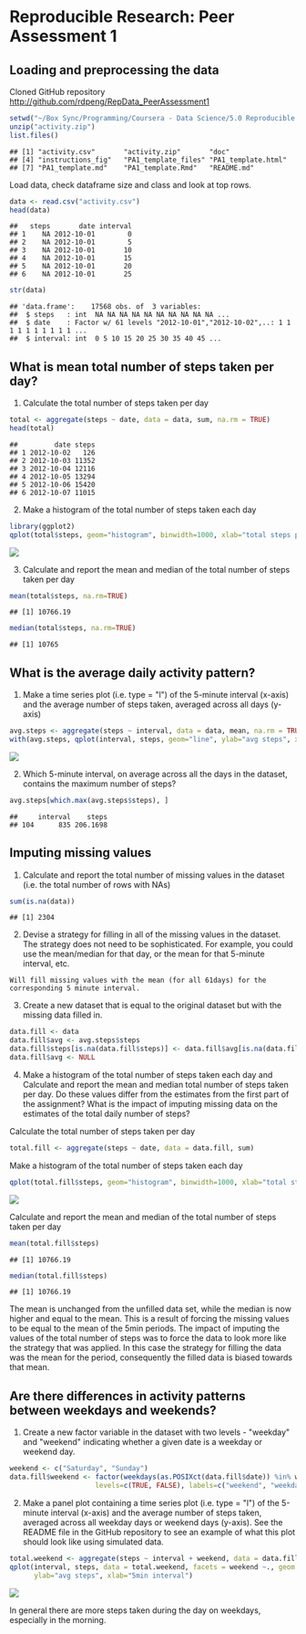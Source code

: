 # Reproducible Research: Peer Assessment 1


## Loading and preprocessing the data

Cloned GitHub repository <http://github.com/rdpeng/RepData_PeerAssessment1>  

```r
setwd("~/Box Sync/Programming/Coursera - Data Science/5.0 Reproducible Research/RepData_PeerAssessment1") 
unzip("activity.zip")
list.files()
```

```
## [1] "activity.csv"       "activity.zip"       "doc"               
## [4] "instructions_fig"   "PA1_template_files" "PA1_template.html" 
## [7] "PA1_template.md"    "PA1_template.Rmd"   "README.md"
```

Load data, check dataframe size and class and look at top rows.

```r
data <- read.csv("activity.csv")
head(data)
```

```
##   steps       date interval
## 1    NA 2012-10-01        0
## 2    NA 2012-10-01        5
## 3    NA 2012-10-01       10
## 4    NA 2012-10-01       15
## 5    NA 2012-10-01       20
## 6    NA 2012-10-01       25
```

```r
str(data)
```

```
## 'data.frame':	17568 obs. of  3 variables:
##  $ steps   : int  NA NA NA NA NA NA NA NA NA NA ...
##  $ date    : Factor w/ 61 levels "2012-10-01","2012-10-02",..: 1 1 1 1 1 1 1 1 1 1 ...
##  $ interval: int  0 5 10 15 20 25 30 35 40 45 ...
```

## What is mean total number of steps taken per day?

  1. Calculate the total number of steps taken per day

```r
total <- aggregate(steps ~ date, data = data, sum, na.rm = TRUE)
head(total)
```

```
##         date steps
## 1 2012-10-02   126
## 2 2012-10-03 11352
## 3 2012-10-04 12116
## 4 2012-10-05 13294
## 5 2012-10-06 15420
## 6 2012-10-07 11015
```

  2. Make a histogram of the total number of steps taken each day

```r
library(ggplot2)
qplot(total$steps, geom="histogram", binwidth=1000, xlab="total steps per day")
```

![](PA1_template_files/figure-html/unnamed-chunk-4-1.png) 

  3. Calculate and report the mean and median of the total number of steps taken per day

```r
mean(total$steps, na.rm=TRUE)
```

```
## [1] 10766.19
```

```r
median(total$steps, na.rm=TRUE)
```

```
## [1] 10765
```

## What is the average daily activity pattern?

  1. Make a time series plot (i.e. type = "l") of the 5-minute interval (x-axis) and the average number of steps taken, averaged across all days (y-axis)

```r
avg.steps <- aggregate(steps ~ interval, data = data, mean, na.rm = TRUE)
with(avg.steps, qplot(interval, steps, geom="line", ylab="avg steps", xlab="5min interval"))
```

![](PA1_template_files/figure-html/unnamed-chunk-6-1.png) 

  2. Which 5-minute interval, on average across all the days in the dataset, contains the maximum number of steps?

```r
avg.steps[which.max(avg.steps$steps), ]
```

```
##     interval    steps
## 104      835 206.1698
```

## Imputing missing values

  1. Calculate and report the total number of missing values in the dataset (i.e. the total number of rows with NAs)


```r
sum(is.na(data))
```

```
## [1] 2304
```

  2. Devise a strategy for filling in all of the missing values in the dataset. The strategy does not need to be sophisticated. For example, you could use the mean/median for that day, or the mean for that 5-minute interval, etc.

    Will fill missing values with the mean (for all 61days) for the corresponding 5 minute interval.

  3. Create a new dataset that is equal to the original dataset but with the missing data filled in.


```r
data.fill <- data
data.fill$avg <- avg.steps$steps
data.fill$steps[is.na(data.fill$steps)] <- data.fill$avg[is.na(data.fill$steps)]
data.fill$avg <- NULL
```

4. Make a histogram of the total number of steps taken each day and Calculate and report the mean and median total number of steps taken per day. Do these values differ from the estimates from the first part of the assignment? What is the impact of imputing missing data on the estimates of the total daily number of steps?

Calculate the total number of steps taken per day

```r
total.fill <- aggregate(steps ~ date, data = data.fill, sum)
```

Make a histogram of the total number of steps taken each day

```r
qplot(total.fill$steps, geom="histogram", binwidth=1000, xlab="total steps per day", main="Filled Data")
```

![](PA1_template_files/figure-html/unnamed-chunk-10-1.png) 

Calculate and report the mean and median of the total number of steps taken per day

```r
mean(total.fill$steps)
```

```
## [1] 10766.19
```

```r
median(total.fill$steps)
```

```
## [1] 10766.19
```

The mean is unchanged from the unfilled data set, while the median is now higher and equal to the mean. This is a result of forcing the missing values to be equal to the mean of the 5min periods. The impact of imputing the values of the total number of steps was to force the data to look more like the strategy that was applied. In this case the strategy for filling the data was the mean for the period, consequently the filled data is biased towards that mean.   

## Are there differences in activity patterns between weekdays and weekends?

  1. Create a new factor variable in the dataset with two levels - "weekday" and "weekend" indicating whether a given date is a weekday or weekend day.


```r
weekend <- c("Saturday", "Sunday")
data.fill$weekend <- factor(weekdays(as.POSIXct(data.fill$date)) %in% weekend, 
                     levels=c(TRUE, FALSE), labels=c("weekend", "weekday"))
```

  2. Make a panel plot containing a time series plot (i.e. type = "l") of the 5-minute interval (x-axis) and the average number of steps taken, averaged across all weekday days or weekend days (y-axis). See the README file in the GitHub repository to see an example of what this plot should look like using simulated data.


```r
total.weekend <- aggregate(steps ~ interval + weekend, data = data.fill, sum)
qplot(interval, steps, data = total.weekend, facets = weekend ~., geom = "line",
      ylab="avg steps", xlab="5min interval")
```

![](PA1_template_files/figure-html/unnamed-chunk-13-1.png) 

In general there are more steps taken during the day on weekdays, especially in the morning.













